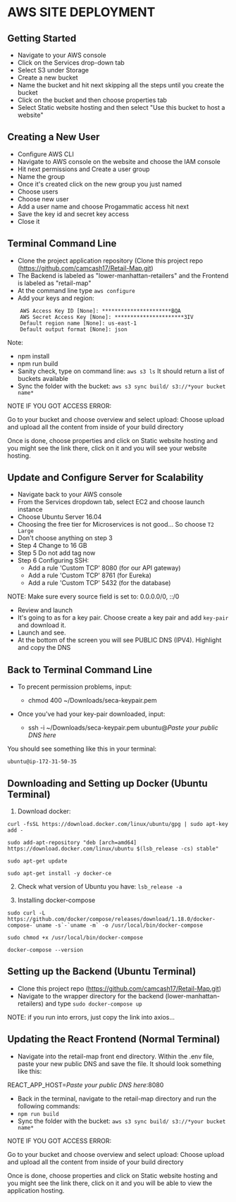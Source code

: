 # AWS SITE DEPLOYMENT 

## Getting Started

* Navigate to your AWS console
* Click on the Services drop-down tab
* Select S3 under Storage
* Create a new bucket 
* Name the bucket and hit next skipping all the steps until you create the bucket
* Click on the bucket and then choose properties tab 
* Select Static website hosting and then select "Use this bucket to host a website"


## Creating a New User

* Configure AWS CLI
* Navigate to AWS console on the website and choose the IAM console
* Hit next permissions and Create a user group 
* Name the group
* Once it's created click on the new group you just named
* Choose users
* Choose new user 
* Add a user name and choose Progammatic access hit next
* Save the key id and secret key access 
* Close it

## Terminal Command Line 

* Clone the project application repository (Clone this project repo (https://github.com/camcash17/Retail-Map.git)
* The Backend is labeled as "lower-manhattan-retailers" and the Frontend is labeled as "retail-map"
* At the command line type `aws configure`
* Add your keys and region:
``` 
    AWS Access Key ID [None]: **********************BQA
    AWS Secret Access Key [None]: **********************3IV
    Default region name [None]: us-east-1
    Default output format [None]: json 
```
Note: 
* npm install 
* npm run build
* Sanity check, type on command line: `aws s3 ls` It should return a list of buckets available
* Sync the folder with the bucket: `aws s3 sync build/ s3://*your bucket name*`

NOTE IF YOU GOT ACCESS ERROR:

Go to your bucket and choose overview and select upload: 
Choose upload and upload all the content from inside of your build directory

Once is done, choose properties and click on Static website hosting and you might see the link there, click on it and you will see your website hosting. 


## Update and Configure Server for Scalability 

* Navigate back to your AWS console
* From the Services dropdown tab, select EC2 and choose launch instance 
* Choose Ubuntu Server 16.04
* Choosing the free tier for Microservices is not good... So choose `T2 Large`
* Don't choose anything on step 3
* Step 4 Change to 16 GB
* Step 5 Do not add tag now
* Step 6 Configuring SSH:
    - Add a rule 'Custom TCP' 8080 (for our API gateway)
    - Add a rule 'Custom TCP' 8761 (for Eureka)
    - Add a rule 'Custom TCP' 5432 (for the database)

NOTE: Make sure every source field is set to:
0.0.0.0/0, ::/0

* Review and launch
* It's going to as for a key pair. Choose create a key pair and add `key-pair` and download it.
* Launch and see. 
* At the bottom of the screen you will see PUBLIC DNS (IPV4). Highlight and copy the DNS

## Back to Terminal Command Line 

* To precent permission problems, input:
    - chmod 400 ~/Downloads/seca-keypair.pem

* Once you've had your key-pair downloaded, input:
    - ssh -i ~/Downloads/seca-keypair.pem ubuntu@*Paste your public DNS here*

You should see something like this in your terminal:

```ubuntu@ip-172-31-50-35```

## Downloading and Setting up Docker (Ubuntu Terminal)

1. Download docker:

```curl -fsSL https://download.docker.com/linux/ubuntu/gpg | sudo apt-key add -```

```sudo add-apt-repository "deb [arch=amd64] https://download.docker.com/linux/ubuntu $(lsb_release -cs) stable"```

```sudo apt-get update```

```sudo apt-get install -y docker-ce```

2. Check what version of Ubuntu you have: `lsb_release -a`

3. Installing docker-compose

```sudo curl -L https://github.com/docker/compose/releases/download/1.18.0/docker-compose-`uname -s`-`uname -m` -o /usr/local/bin/docker-compose```

```sudo chmod +x /usr/local/bin/docker-compose```

```docker-compose --version```

## Setting up the Backend (Ubuntu Terminal)

* Clone this project repo (https://github.com/camcash17/Retail-Map.git)
* Navigate to the wrapper directory for the backend (lower-manhattan-retailers) and type `sudo docker-compose up`

NOTE: if you run into errors, just copy the link into axios... 

## Updating the React Frontend (Normal Terminal)

* Navigate into the retail-map front end directory. Within the .env file, paste your new public DNS and save the file. It should look something like this:

REACT_APP_HOST=*Paste your public DNS here*:8080

* Back in the terminal, navigate to the retail-map directory and run the following commands:
* `npm run build`
* Sync the folder with the bucket: `aws s3 sync build/ s3://*your bucket name*`

NOTE IF YOU GOT ACCESS ERROR:

Go to your bucket and choose overview and select upload: 
Choose upload and upload all the content from inside of your build directory

Once is done, choose properties and click on Static website hosting and you might see the link there, click on it and you will be able to view the application hosting. 